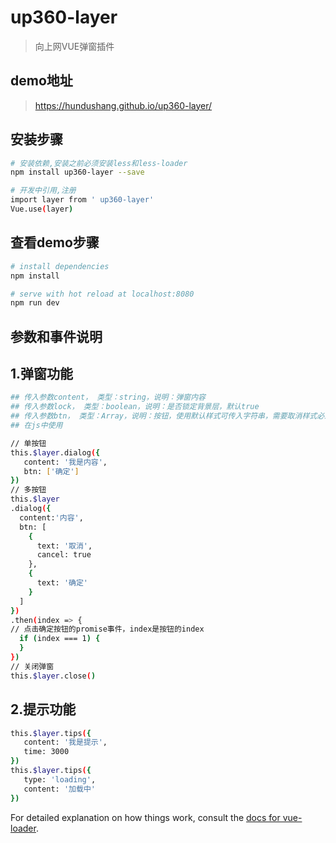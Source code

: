 # up360-layer

> 向上网VUE弹窗插件

## demo地址

> https://hundushang.github.io/up360-layer/

## 安装步骤

``` bash
# 安装依赖,安装之前必须安装less和less-loader 
npm install up360-layer --save

# 开发中引用,注册
import layer from ' up360-layer'
Vue.use(layer)

```

## 查看demo步骤

``` bash
# install dependencies
npm install

# serve with hot reload at localhost:8080
npm run dev
```

## 参数和事件说明
## 1.弹窗功能
``` bash
## 传入参数content， 类型：string，说明：弹窗内容
## 传入参数lock， 类型：boolean，说明：是否锁定背景层，默认true
## 传入参数btn， 类型：Array，说明：按钮，使用默认样式可传入字符串，需要取消样式必须传入对象，例：{text:'取消',cancel:true}
## 在js中使用

// 单按钮
this.$layer.dialog({
   content: '我是内容',
   btn: ['确定']
})
// 多按钮
this.$layer
.dialog({
  content:'内容',
  btn: [
    {
      text: '取消',
      cancel: true
    },
    {
      text: '确定'
    }
  ]
})
.then(index => {
// 点击确定按钮的promise事件，index是按钮的index
  if (index === 1) { 
  }
})
// 关闭弹窗
this.$layer.close()

```
## 2.提示功能
``` bash
this.$layer.tips({
   content: '我是提示',
   time: 3000
}) 
this.$layer.tips({
   type: 'loading',
   content: '加载中'
})

```

For detailed explanation on how things work, consult the [docs for vue-loader](http://vuejs.github.io/vue-loader).
